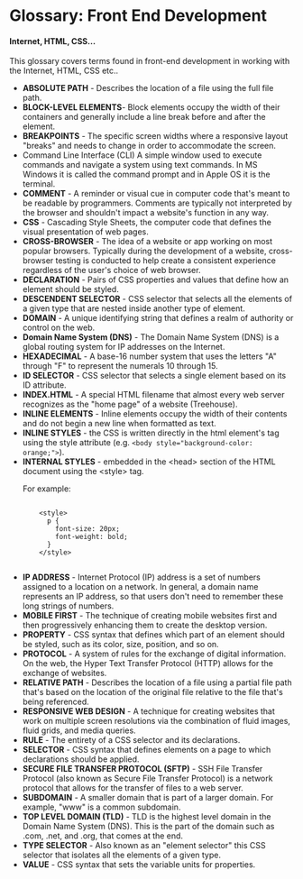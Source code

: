 <h1>Glossary: Front End Development</h1>
<h4>Internet, HTML, CSS...</h4>

<p>This glossary covers terms found in front-end development in working with the Internet, HTML, CSS etc..</p>

<ul class="definition">
  <li><strong>ABSOLUTE PATH</strong> - Describes the location of a file using the full file path.</li>
  
  <li><strong>BLOCK-LEVEL ELEMENTS</strong>- Block elements occupy the width of their containers and generally include a line break before and after the element.</li>

  <li><strong>BREAKPOINTS</strong>  - The specific screen widths where a responsive layout "breaks" and needs to change in order to accommodate the screen.</li>
  
  <li>Command Line Interface (CLI) A simple window used to execute commands and navigate a system using text commands. In MS Windows it is called the command prompt and in Apple OS it is the terminal.</li>

  <li><strong>COMMENT</strong> - A reminder or visual cue in computer code that's meant to be readable by programmers. Comments are typically not interpreted by the browser and shouldn't impact a website's function in any way.</li>
  
  <li><strong>CSS</strong> - Cascading Style Sheets, the computer code that defines the visual presentation of web pages.</li>

  <li><strong>CROSS-BROWSER</strong>  - The idea of a website or app working on most popular browsers. Typically during the development of a website, cross-browser testing is conducted to help create a consistent experience regardless of the user's choice of web browser.</li>
  
  <li><strong>DECLARATION</strong> - Pairs of CSS properties and values that define how an element should be styled.</li>
    
  <li><strong>DESCENDENT SELECTOR</strong> - CSS selector that selects all the elements of a given type that are nested inside another type of element.</li>

  <li><strong>DOMAIN</strong> - A unique identifying string that defines a realm of authority or control on the web.</li>

  <li><strong>Domain Name System (DNS)</strong> - The Domain Name System (DNS) is a global routing system for IP addresses on the Internet.</li>
  
  <li><strong>HEXADECIMAL</strong> - A base-16 number system that uses the letters "A" through "F" to represent the numerals 10 through 15.</li>
  
  <li><strong>ID SELECTOR</strong> - CSS selector that selects a single element based on its ID attribute.
  
  <li><strong>INDEX.HTML</strong> - A special HTML filename that almost every web server recognizes as the "home page" of a website (Treehouse).</li>
  
  <li><strong>INLINE ELEMENTS</strong> - Inline elements occupy the width of their contents and do not begin a new line when formatted as text.</li>

  <li><strong>INLINE STYLES</strong> - the CSS is written directly in the html element's tag using the style attribute (e.g. <code>&lt;body style="background-color: orange;"&gt;</code>).</li>

  <li><strong>INTERNAL STYLES</strong> - embedded in the &lt;head&gt; section of the HTML document using the &lt;style&gt; tag.</li><p> For example:</p>
    <pre><code>
    &lt;style&gt;
      p {
        font-size: 20px;
        font-weight: bold;
      }
    &lt;/style&gt;
    </code></pre>

  <li><strong>IP ADDRESS</strong> - Internet Protocol (IP) address is a set of numbers assigned to a location on a network. In general, a domain name represents an IP address, so that users don't need to remember these long strings of numbers.</li>
  
  <li><strong>MOBILE FIRST</strong> - The technique of creating mobile websites first and then progressively enhancing them to create the desktop version.</li>
  
  <li><strong>PROPERTY</strong> - CSS syntax that defines which part of an element should be styled, such as its color, size, position, and so on.</li>

  <li><strong>PROTOCOL</strong> - A system of rules for the exchange of digital information. On the web, the Hyper Text Transfer Protocol (HTTP) allows for the exchange of websites.</li>
  
  <li><strong>RELATIVE PATH</strong> - Describes the location of a file using a partial file path that's based on the location of the original file relative to the file that's being referenced.</li>

  <li><strong>RESPONSIVE WEB DESIGN</strong>  - A technique for creating websites that work on multiple screen resolutions via the combination of fluid images, fluid grids, and media queries.</li>
  
  <li><strong>RULE</strong> - The entirety of a CSS selector and its declarations.</li>
  
  <li><strong>SELECTOR</strong> - CSS syntax that defines elements on a page to which declarations should be applied.</li>

  <li><strong>SECURE FILE TRANSFER PROTOCOL (SFTP)</strong> - SSH File Transfer Protocol (also known as Secure File Transfer Protocol) is a network protocol that allows for the transfer of files to a web server.</li>

  <li><strong>SUBDOMAIN</strong> - A smaller domain that is part of a larger domain. For example, "www" is a common subdomain.</li>

  <li><strong>TOP LEVEL DOMAIN (TLD)</strong> - TLD is the highest level domain in the Domain Name System (DNS). This is the part of the domain such as .com, .net, and .org, that comes at the end.</li>
  
  <li><strong>TYPE SELECTOR</strong> - Also known as an "element selector" this CSS selector that isolates all the elements of a given type.</li>
  
<li> <strong>VALUE</strong> - CSS syntax that sets the variable units for properties.</li>
</ul>

  <footer>
    
  </footer>
</body>
